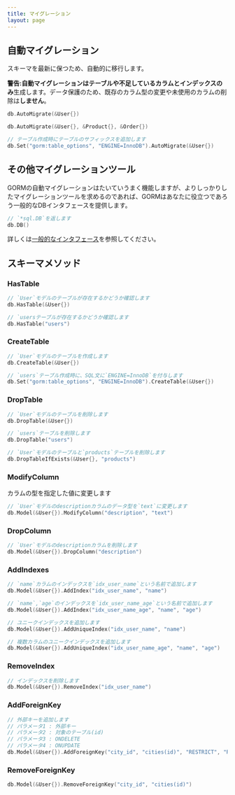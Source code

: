 ```yaml
---
title: マイグレーション
layout: page
---
```

## 自動マイグレーション

スキーマを最新に保つため、自動的に移行します。

**警告:**自動マイグレーションはテーブルや不足しているカラムとインデックス**のみ**生成します。データ保護のため、既存のカラム型の変更や未使用のカラムの削除は**しません**。

```go
db.AutoMigrate(&User{})

db.AutoMigrate(&User{}, &Product{}, &Order{})

// テーブル作成時にテーブルのサフィックスを追加します
db.Set("gorm:table_options", "ENGINE=InnoDB").AutoMigrate(&User{})
```

## その他マイグレーションツール

GORMの自動マイグレーションはたいていうまく機能しますが、よりしっかりしたマイグレーションツールを求めるのであれば、GORMはあなたに役立つであろう一般的なDBインタフェースを提供します。

```go
// `*sql.DB`を返します
db.DB()
```

詳しくは[一般的なインタフェース](/docs/generic_interface.html)を参照してください。

## スキーマメソッド

### HasTable

```go
// `User`モデルのテーブルが存在するかどうか確認します
db.HasTable(&User{})

// `usersテーブルが存在するかどうか確認します
db.HasTable("users")
```

### CreateTable

```go
// `User`モデルのテーブルを作成します
db.CreateTable(&User{})

// `users`テーブル作成時に、SQL文に`ENGINE=InnoDB`を付与します
db.Set("gorm:table_options", "ENGINE=InnoDB").CreateTable(&User{})
```

### DropTable

```go
// `User`モデルのテーブルを削除します
db.DropTable(&User{})

// `users`テーブルを削除します
db.DropTable("users")

// `User`モデルのテーブルと`products`テーブルを削除します
db.DropTableIfExists(&User{}, "products")
```

### ModifyColumn

カラムの型を指定した値に変更します

```go
// `User`モデルのdescriptionカラムのデータ型を`text`に変更します
db.Model(&User{}).ModifyColumn("description", "text")
```

### DropColumn

```go
// `User`モデルのdescriptionカラムを削除します
db.Model(&User{}).DropColumn("description")
```

### AddIndexes

```go
// `name`カラムのインデックスを`idx_user_name`という名前で追加します
db.Model(&User{}).AddIndex("idx_user_name", "name")

// `name`,`age`のインデックスを`idx_user_name_age`という名前で追加します
db.Model(&User{}).AddIndex("idx_user_name_age", "name", "age")

// ユニークインデックスを追加します
db.Model(&User{}).AddUniqueIndex("idx_user_name", "name")

// 複数カラムのユニークインデックスを追加します
db.Model(&User{}).AddUniqueIndex("idx_user_name_age", "name", "age")
```

### RemoveIndex

```go
// インデックスを削除します
db.Model(&User{}).RemoveIndex("idx_user_name")
```

### AddForeignKey

```go
// 外部キーを追加します
// パラメータ1 : 外部キー
// パラメータ2 : 対象のテーブル(id)
// パラメータ3 : ONDELETE
// パラメータ4 : ONUPDATE
db.Model(&User{}).AddForeignKey("city_id", "cities(id)", "RESTRICT", "RESTRICT")
```

### RemoveForeignKey

```go
db.Model(&User{}).RemoveForeignKey("city_id", "cities(id)")
```